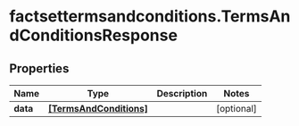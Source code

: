# factsettermsandconditions.TermsAndConditionsResponse

## Properties

Name | Type | Description | Notes
------------ | ------------- | ------------- | -------------
**data** | [**[TermsAndConditions]**](TermsAndConditions.md) |  | [optional] 


